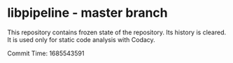 # libpipeline - master branch

This repository contains frozen state of the repository.
Its history is cleared. It is used only for static code
analysis with Codacy.

Commit Time: 1685543591